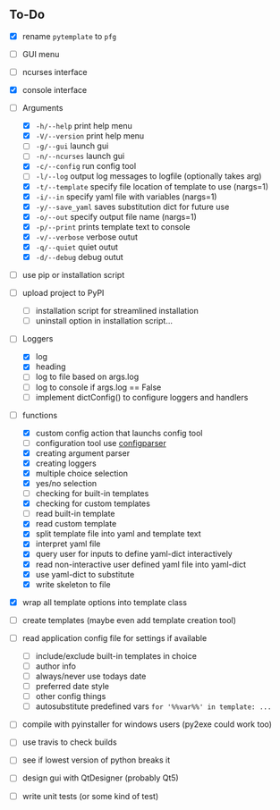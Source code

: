 To-Do
-----

- [x] rename `pytemplate` to `pfg`
- [ ] GUI menu
- [ ] ncurses interface
- [x] console interface
- [ ] Arguments
    - [x] `-h/--help`       print help menu
    - [x] `-V/--version`    print help menu
    - [ ] `-g/--gui`        launch gui
    - [ ] `-n/--ncurses`    launch gui
    - [x] `-c/--config`     run config tool 
    - [ ] `-l/--log`        output log messages to logfile (optionally takes arg)
    - [x] `-t/--template`   specify file location of template to use (nargs=1)
    - [x] `-i/--in`         specify yaml file with variables (nargs=1)
    - [x] `-y/--save_yaml`  saves substitution dict for future use
    - [x] `-o/--out`        specify output file name (nargs=1)
    - [x] `-p/--print`      prints template text to console
    - [x] `-v/--verbose`    verbose outut
    - [x] `-q/--quiet`      quiet outut
    - [x] `-d/--debug`      debug outut
- [ ] use pip or installation script
- [ ] upload project to PyPI
    - [ ] installation script for streamlined installation
    - [ ] uninstall option in installation script...
- [ ] Loggers
    - [x] log
    - [x] heading
    - [ ] log to file based on args.log
    - [ ] log to console if args.log == False
    - [ ] implement dictConfig() to configure loggers and handlers
- [ ] functions
    - [x] custom config action that launchs config tool
    - [ ] configuration tool use [configparser](https://docs.python.org/3/library/configparser.html)
    - [x] creating argument parser
    - [x] creating loggers
    - [x] multiple choice selection
    - [x] yes/no selection
    - [ ] checking for built-in templates
    - [x] checking for custom templates
    - [ ] read built-in template
    - [x] read custom template
    - [x] split template file into yaml and template text
    - [x] interpret yaml file
    - [x] query user for inputs to define yaml-dict interactively
    - [x] read non-interactive user defined yaml file into yaml-dict
    - [x] use yaml-dict to substitute
    - [x] write skeleton to file
- [x] wrap all template options into template class
- [ ] create templates (maybe even add template creation tool)
- [ ] read application config file for settings if available
    - [ ] include/exclude built-in templates in choice
    - [ ] author info
    - [ ] always/never use todays date
    - [ ] preferred date style
    - [ ] other config things
    - [ ] autosubstitute predefined vars `for '%%var%%' in template: ...`
- [ ] compile with pyinstaller for windows users (py2exe could work too)
- [ ] use travis to check builds
- [ ] see if lowest version of python breaks it
- [ ] design gui with QtDesigner (probably Qt5)
- [ ] write unit tests (or some kind of test)


